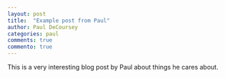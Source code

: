 ```yaml
---
layout: post
title:  "Example post from Paul"
author: Paul DeCoursey
categories: paul
comments: true
commento: true
---
```

This is a very interesting blog post by Paul about things he cares about.
